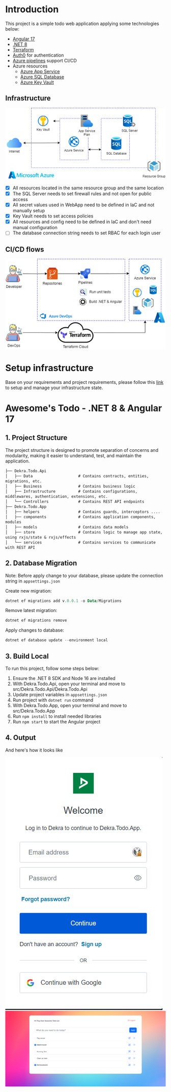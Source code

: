 # Introduction

This project is a simple todo web application applying some technologies below:
- [Angular 17](https://blog.angular.io/introducing-angular-v17-4d7033312e4b)
- [.NET 8](https://learn.microsoft.com/en-us/dotnet/core/whats-new/dotnet-8/overview)
- [Terraform](https://www.terraform.io)
- [Auth0](https://auth0.com) for authentication
- [Azure pipelines](https://azure.microsoft.com/en-us/products/devops/pipelines) support CI/CD
- Azure resources
    - [Azure App Service](https://azure.microsoft.com/en-us/products/app-service)
    - [Azure SQL Database](https://azure.microsoft.com/en-us/products/azure-sql/database)
    - [Azure Key Vault](https://azure.microsoft.com/en-us/products/key-vault)


## Infrastructure
![Infrastructure](./docs/images/infras.png)

- [x] All resources located in the same resource group and the same location
- [x] The SQL Server needs to set firewall rules and not open for public access
- [x] All secret values used in WebApp need to be defined in IaC and not manually setup
- [x] Key Vault needs to set access policies
- [x] All resources and config need to be defined in IaC and don't need manual configuration
- [ ] The database connection string needs to set RBAC for each login user

## CI/CD flows
![CI/CD](./docs/images/cicd.png)


# Setup infrastructure
Base on your requirements and project requirements, please follow this [link](https://developer.hashicorp.com/terraform/tutorials/azure-get-started) to setup and manage your infrastructure state.


# Awesome's Todo - .NET 8 & Angular 17

## 1. Project Structure

The project structure is designed to promote separation of concerns and modularity, making it easier to understand, test, and maintain the application.

```
├── Dekra.Todo.Api
│   ├── Data                    # Contains contracts, entities, migrations, etc.
│   ├── Business                # Contains business logic
│   ├── Infrastructure          # Contains configurations, middlewares, authentication, extensions, etc.
│   └── Controllers             # Contains REST API endpoints
├── Dekra.Todo.App
│   ├── helpers                 # Contains guards, interceptors ....
│   ├── components              # Contains application components, modules
│   ├── models                  # Contains data models
│   ├── store                   # Contains logic to manage app state, using rxjs/state & rxjs/effects
│   └── services                # Contains services to communicate with REST API
```
## 2. Database Migration
Note: Before apply change to your database, please update the connection string in `appsettings.json`

Create new migration:
```powershell
dotnet ef migrations add v.0.0.1 -o Data/Migrations
```

Remove latest migration:
```powershell
dotnet ef migrations remove
```

Apply changes to database:
```powershell
dotnet ef database update --environment local
```

## 3. Build Local

To run this project, follow some steps below:

1. Ensure the .NET 8 SDK and Node 16 are installed
2. With Dekra.Todo.Api, open your terminal and move to src/Dekra.Todo.Api/Dekra.Todo.Api
3. Update project variables in `appsettings.json`
4. Run project with `dotnet run` command
5. With Dekra.Todo.App, open your terminal and move to src/Dekra.Todo.App
6. Run `npm install` to install needed libraries
7. Run `npm start` to start the Angular project

## 4. Output
And here's how it looks like

![Login Screen](./docs/images/login-screen.png)
![Todo Screen](./docs/images/main-screen.png)
